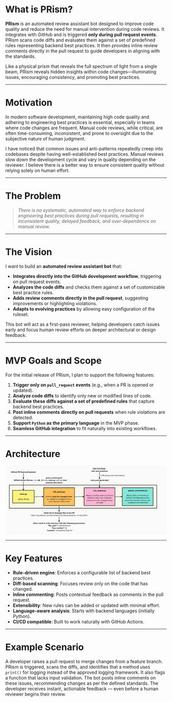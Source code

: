 # What is PRism?

**PRism** is an automated review assistant bot designed to improve code quality and reduce the need for manual intervention during code reviews. It integrates with GitHub and is triggered **only during pull request events**. PRism scans code diffs and evaluates them against a set of predefined rules representing backend best practices. It then provides inline review comments directly in the pull request to guide developers in aligning with the standards.

Like a physical prism that reveals the full spectrum of light from a single beam, PRism reveals hidden insights within code changes—illuminating issues, encouraging consistency, and promoting best practices.

---

# Motivation

In modern software development, maintaining high code quality and adhering to engineering best practices is essential, especially in teams where code changes are frequent. Manual code reviews, while critical, are often time-consuming, inconsistent, and prone to oversight due to the subjective nature of human judgment.

I have noticed that common issues and anti-patterns repeatedly creep into codebases despite having well-established best practices. Manual reviews slow down the development cycle and vary in quality depending on the reviewer. I believe there is a better way to ensure consistent quality without relying solely on human effort.

---

# The Problem

> *There is no systematic, automated way to enforce backend engineering best practices during pull requests, resulting in inconsistent quality, delayed feedback, and over-dependence on manual review.*

---

# The Vision

I want to build an **automated review assistant bot** that:

* **Integrates directly into the GitHub development workflow**, triggering on pull request events.
* **Analyzes the code diffs** and checks them against a set of customizable best practice rules.
* **Adds review comments directly in the pull request**, suggesting improvements or highlighting violations.
* **Adapts to evolving practices** by allowing easy configuration of the ruleset.

This bot will act as a first-pass reviewer, helping developers catch issues early and focus human review efforts on deeper architectural or design feedback.

---

# MVP Goals and Scope

For the initial release of PRism, I plan to support the following features:

1. **Trigger only on `pull_request` events** (e.g., when a PR is opened or updated).
2. **Analyze code diffs** to identify only new or modified lines of code.
3. **Evaluate these diffs against a set of predefined rules** that capture backend best practices.
4. **Post inline comments directly on pull requests** when rule violations are detected.
5. **Support `Python` as the primary language** in the MVP phase.
6. **Seamless GitHub integration** to fit naturally into existing workflows.

---

# Architecture

![PRism Flowchart](assets/PRism_Flowchart.png)

---

# Key Features

* **Rule-driven engine**: Enforces a configurable list of backend best practices.
* **Diff-based scanning**: Focuses review only on the code that has changed.
* **Inline commenting**: Posts contextual feedback as comments in the pull request.
* **Extensibility**: New rules can be added or updated with minimal effort.
* **Language-aware analysis**: Starts with backend languages (initially Python).
* **CI/CD compatible**: Built to work naturally with GitHub Actions.

---

# Example Scenario

A developer raises a pull request to merge changes from a feature branch. PRism is triggered, scans the diffs, and identifies that a method uses `print()` for logging instead of the approved logging framework. It also flags a function that lacks input validation. The bot posts inline comments on these issues, recommending changes as per the defined standards. The developer receives instant, actionable feedback — even before a human reviewer begins their review.
